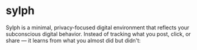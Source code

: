 # sylph
Sylph is a minimal, privacy-focused digital environment that reflects your subconscious digital behavior. Instead of tracking what you post, click, or share — it learns from what you almost did but didn't:
